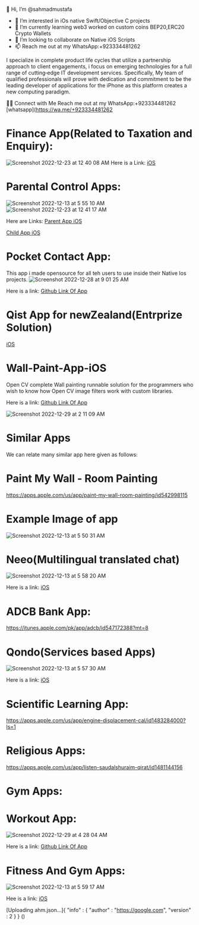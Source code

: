 👋 Hi, I’m @sahmadmustafa

- 👀 I’m interested in iOs native Swift/Objective C projects
- 🌱 I’m currently learning web3 worked on custom coins BEP20,ERC20 Crypto Wallets
- 💞️ I’m looking to collaborate on Native iOS Scripts
- 📫 Reach me out at my WhatsApp:+923334481262



I specialize in complete product life cycles that utilize a partnership approach to client engagements, i focus on emerging technologies for a full range of cutting‐edge IT development services. Specifically, My team of qualified professionals will prove with dedication and commitment to be the leading developer of applications for the iPhone as this platform creates a new computing paradigm.


🤝🏻  Connect with Me
Reach me out at my WhatsApp:+923334481262
[whatsapp](https://wa.me/+923334481262
      
<!---

sahmadmustafa/sahmadmustafa is a ✨ special ✨ repository because its `README.md` (this file) appears on your GitHub profile.
You can click the Preview link to take a look at your changes.
--->
# Finance App(Related to Taxation and Enquiry):
![Screenshot 2022-12-23 at 12 40 08 AM](https://user-images.githubusercontent.com/25474407/209213465-f2ff6c93-e93c-43df-b826-d89dc701ff53.png)
Here is a Link:
[iOS](https://apps.apple.com/us/app/infotaxsquare/id6444351820)

# Parental Control Apps:

![Screenshot 2022-12-13 at 5 55 10 AM](https://user-images.githubusercontent.com/25474407/207199890-597cacec-d576-4980-ae0d-4eb68d81fffc.png)
![Screenshot 2022-12-23 at 12 41 17 AM](https://user-images.githubusercontent.com/25474407/209213595-7f538e41-085f-4630-a668-9736271fc8e4.png)

Here are Links:
[Parent App iOS](https://apps.apple.com/us/app/familytime-parental-controls/id981066103)

[Child App iOS](https://apps.apple.com/us/app/familytime-jr/id1002010477)

# Pocket Contact App:
This app i made opensource for all teh users to use inside their Native Ios projects.
![Screenshot 2022-12-28 at 9 01 25 AM](https://user-images.githubusercontent.com/25474407/209755365-c570f6c0-de28-475c-8a5b-98d56f0e39ce.png)

Here is a link:
[Github Link Of App](https://github.com/sahmadmustafa/Pocket-Contacts-Pro)



# Qist App for newZealand(Entrprize Solution)

[iOS](https://itunes.apple.com/nz/app/qist/id1023155477?mt=8)


# Wall-Paint-App-iOS
Open CV complete Wall painting runnable solution for the programmers who wish to know how Open CV image filters work with custom libraries.

Here is a link:
[Github Link Of App](https://github.com/sahmadmustafa/Wall-Paint-App-iOS)


![Screenshot 2022-12-29 at 2 11 09 AM](https://user-images.githubusercontent.com/25474407/209872667-e6220670-4ba7-4191-a715-ebf4cd1622c1.png)


# Similar Apps
We can relate many similar app here given as follows:
# Paint My Wall - Room Painting
https://apps.apple.com/us/app/paint-my-wall-room-painting/id542998115
# Example Image of app
![Screenshot 2022-12-13 at 5 50 31 AM](https://user-images.githubusercontent.com/25474407/207199426-3b1d2088-4be0-41ce-8e21-765e5c9f1d28.png)


# Neeo(Multilingual translated chat)

![Screenshot 2022-12-13 at 5 58 20 AM](https://user-images.githubusercontent.com/25474407/207200177-0dc5045f-d368-4cc3-ba42-569be074c548.png)

Here is a link:
[iOS](https://itunes.apple.com/az/app/neeo-free-chat-conversation-translation-calling-texting/id629518300?mt=8)

# ADCB Bank App:

https://itunes.apple.com/pk/app/adcb/id547172388?mt=8

# Qondo(Services based Apps)

![Screenshot 2022-12-13 at 5 57 30 AM](https://user-images.githubusercontent.com/25474407/207200074-255bf46e-d030-41ed-85ce-9c7c98c6c837.png)

Here is a link:
[iOS](https://itunes.apple.com/us/app/qondo/id1224486920?ls=1&mt=8)

# Scientific Learning App:

https://apps.apple.com/us/app/engine-displacement-cal/id1483284000?ls=1

# Religious Apps:
https://apps.apple.com/us/app/listen-saudalshuraim-qirat/id1481144156

# Gym Apps:
# Workout App:

![Screenshot 2022-12-29 at 4 28 04 AM](https://user-images.githubusercontent.com/25474407/209884653-90f87ac4-8949-4d8d-af8f-10aaccea5f2d.png)

Here is a link:
[Github Link Of App](https://github.com/sahmadmustafa/DailyFunWorkout)


# Fitness And Gym Apps:

![Screenshot 2022-12-13 at 5 59 17 AM](https://user-images.githubusercontent.com/25474407/207200309-3d459246-260d-4cda-9a34-f7cf5fb9888a.png)

Hee is a link:
[iOS](https://apps.apple.com/us/app/daily-fun-workout/id1481714059)

[Uploading ahm.json…]{
  "info" : {
    "author" : "https://google.com",
    "version" : 2
  }
}
()





